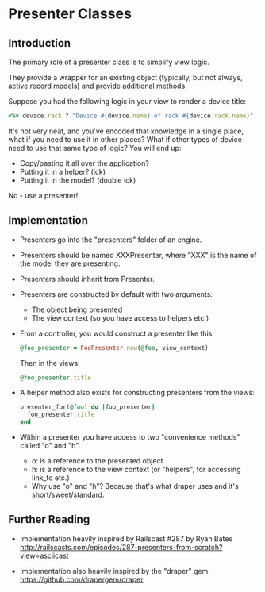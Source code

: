 # Presenter Classes

## Introduction

The primary role of a presenter class is to simplify view logic.

They provide a wrapper for an existing object (typically, but not always, 
active record models) and provide additional methods.

Suppose you had the following logic in your view to render a device title:

```ruby
<%= device.rack ? "Device #{device.name} of rack #{device.rack.name}" : "Device #{device.name}"  %>
```

It's not very neat, and you've encoded that knowledge in a single place, 
what if you need to use it in other places? What if other types of device 
need to use that same type of logic? You will end up:

  * Copy/pasting it all over the application?
  * Putting it in a helper?  (ick)
  * Putting it in the model? (double ick)

No - use a presenter!


## Implementation

* Presenters go into the "presenters" folder of an engine.

* Presenters should be named XXXPresenter, where "XXX" is the name of 
  the model they are presenting.

* Presenters should inherit from Presenter.

* Presenters are constructed by default with two arguments:
  * The object being presented
  * The view context (so you have access to helpers etc.)

* From a controller, you would construct a presenter like this: 

  ```ruby
  @foo_presenter = FooPresenter.new(@foo, view_context)
  ```
  Then in the views:
  ```ruby
  @foo_presenter.title
  ```

* A helper method also exists for constructing presenters from the views:
  ```ruby
  presenter_for(@foo) do |foo_presenter| 
    foo_presenter.title
  end
  ```


* Within a presenter you have access to two "convenience methods" called "o" and "h".
  * o: is a reference to the presented object
  * h: is a reference to the view context (or "helpers", for accessing link_to etc.)
  * Why use "o" and "h"? Because that's what draper uses and it's short/sweet/standard.



## Further Reading

* Implementation heavily inspired by Railscast #287 by Ryan Bates
http://railscasts.com/episodes/287-presenters-from-scratch?view=asciicast

* Implementation also heavily inspired by the "draper" gem:
https://github.com/drapergem/draper
